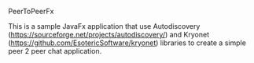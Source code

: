 PeerToPeerFx

This is a sample JavaFx application that use Autodiscovery (https://sourceforge.net/projects/autodiscovery/) and Kryonet (https://github.com/EsotericSoftware/kryonet) libraries to create a simple peer 2 peer chat application.
